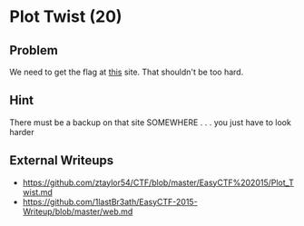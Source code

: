 # Plot Twist (20)

## Problem

We need to get the flag at [this](https://www.easyctf.com/static/problems/plot-twist/index.html) site. That shouldn't be too hard.

## Hint

There must be a backup on that site SOMEWHERE . . . you just have to look harder

## External Writeups

* https://github.com/ztaylor54/CTF/blob/master/EasyCTF%202015/Plot_Twist.md
* https://github.com/1lastBr3ath/EasyCTF-2015-Writeup/blob/master/web.md